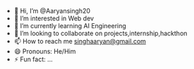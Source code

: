 - 👋 Hi, I’m @Aaryansingh20
- 👀 I’m interested in Web dev
- 🌱 I’m currently learning AI Engineering
- 💞️ I’m looking to collaborate on projects,internship,hackthon
- 📫 How to reach me singhaaryan@gmail.com
- 😄 Pronouns: He/Him
- ⚡ Fun fact: ...

<!---
Aaryansingh20/Aaryansingh20 is a ✨ special ✨ repository because its `README.md` (this file) appears on your GitHub profile.
You can click the Preview link to take a look at your changes.
--->
